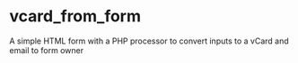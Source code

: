 # vcard_from_form
A simple HTML form with a PHP processor to convert inputs to a vCard and email to form owner
